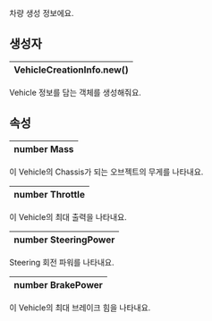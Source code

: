 차량 생성 정보에요. 
## **생성자**


| **VehicleCreationInfo.new()** |
| :--- |
Vehicle 정보를 담는 객체를 생성해줘요. 
## **속성**


| **number Mass** |
| :--- |
이 Vehicle의 Chassis가 되는 오브젝트의 무게를 나타내요. 

| **number Throttle** |
| :--- |
이 Vehicle의 최대 출력을 나타내요. 

| **number SteeringPower** |
| :--- |
Steering 회전 파워를 나타내요. 

| **number BrakePower** |
| :--- |
이 Vehicle의 최대 브레이크 힘을 나타내요. 
